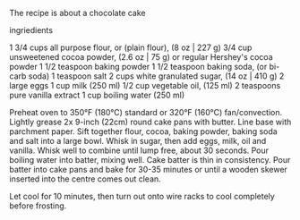 The recipe is about a chocolate cake

ingriedients

1 3/4 cups all purpose flour, or (plain flour), 
(8 oz | 227 g) 3/4 cup unsweetened cocoa powder, 
(2.6 oz | 75 g) or regular Hershey's cocoa powder
1 1/2 teaspoon baking powder 1 1/2 teaspoon baking soda, (or bi-carb soda)
1 teaspoon salt 2 cups white granulated sugar, 
(14 oz | 410 g) 2 large eggs 1 cup milk
(250 ml) 1/2 cup vegetable oil,
(125 ml) 2 teaspoons pure vanilla extract 1 cup boiling water (250 ml)


Preheat oven to 350°F (180°C) standard or 320°F (160°C) fan/convection. Lightly grease 2x 9-inch (22cm) round cake pans with butter. Line base with parchment paper. Sift together flour, cocoa, baking powder, baking soda and salt into a large bowl. Whisk in sugar, then add eggs, milk, oil and vanilla. Whisk well to combine until lump free, about 30 seconds. Pour boiling water into batter, mixing well. Cake batter is thin in consistency. Pour batter into cake pans and bake for 30-35 minutes or until a wooden skewer inserted into the centre comes out clean.

Let cool for 10 minutes, then turn out onto wire racks to cool completely before frosting.

